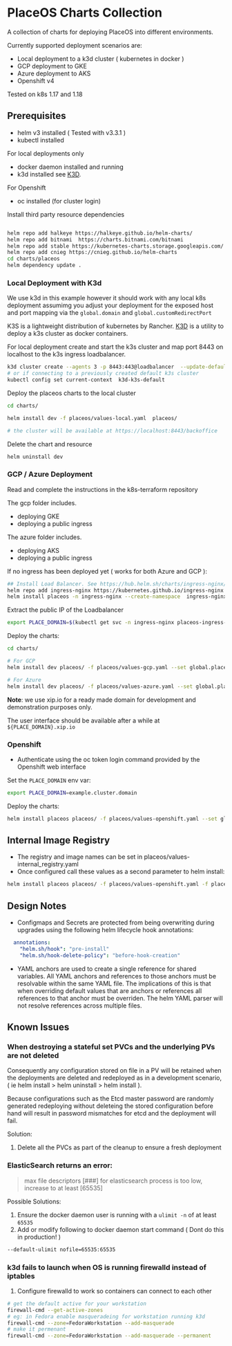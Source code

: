 # PlaceOS Charts Collection

A collection of charts for deploying PlaceOS into different environments.

Currently supported deployment scenarios are:

- Local deployment to a k3d cluster ( kubernetes in docker )
- GCP deployment to GKE
- Azure deployment to AKS
- Openshift v4

Tested on k8s 1.17 and 1.18

## Prerequisites

- helm v3 installed ( Tested with v3.3.1 )
- kubectl installed

For local deployments only

- docker daemon installed and running
- k3d installed see [K3D](https://k3d.io/).

For Openshift

- oc installed (for cluster login)

Install third party resource dependencies

```sh

helm repo add halkeye https://halkeye.github.io/helm-charts/
helm repo add bitnami  https://charts.bitnami.com/bitnami
helm repo add stable https://kubernetes-charts.storage.googleapis.com/
helm repo add cnieg https://cnieg.github.io/helm-charts
cd charts/placeos
helm dependency update .

```

### Local Deployment with K3d

We use k3d in this example however it should work with any local k8s deployment assumimg you adjust your deployment for the exposed host and port mapping via the `global.domain` and `global.customRedirectPort`

K3S is a lightweight distribution of kubernetes by Rancher. [K3D](https://k3d.io/) is a utility to deploy a k3s cluster as docker containers.

For local deployment create and start the k3s cluster and map port 8443 on localhost to the k3s ingress loadbalancer.

```sh
k3d cluster create --agents 3 -p 8443:443@loadbalancer  --update-default-kubeconfig
# or if connecting to a previously created default k3s cluster
kubectl config set current-context  k3d-k3s-default

```

Deploy the placeos charts to the local cluster

```sh
cd charts/

helm install dev -f placeos/values-local.yaml  placeos/

# the cluster will be available at https://localhost:8443/backoffice
```

Delete the chart and resource

```sh
helm uninstall dev

```

### GCP / Azure Deployment

Read and complete the instructions in the k8s-terraform repository

The gcp folder includes.

- deploying GKE
- deploying a public ingress

The azure folder includes.

- deploying AKS
- deploying a public ingress

If no ingress has been deployed yet ( works for both Azure and GCP ):

```sh
## Install Load Balancer. See https://hub.helm.sh/charts/ingress-nginx/ingress-nginx
helm repo add ingress-nginx https://kubernetes.github.io/ingress-nginx
helm install placeos -n ingress-nginx --create-namespace  ingress-nginx/ingress-nginx

```

Extract the public IP of the Loadbalancer

```sh
export PLACE_DOMAIN=$(kubectl get svc -n ingress-nginx placeos-ingress-nginx-controller -o=jsonpath='{.status.loadBalancer.ingress[*].ip}')
```

Deploy the charts:

```sh
cd charts/

# For GCP
helm install dev placeos/ -f placeos/values-gcp.yaml --set global.placeDomain="${PLACE_DOMAIN}.xip.io"

# For Azure
helm install dev placeos/ -f placeos/values-azure.yaml --set global.placeDomain="${PLACE_DOMAIN}.xip.io"

```

**Note**: we use xip.io for a ready made domain for development and demonstration purposes only.

The user interface should be available after a while at `${PLACE_DOMAIN}.xip.io`

### Openshift

- Authenticate using the oc token login command provided by the Openshift web interface

Set the `PLACE_DOMAIN` env var:

```sh
export PLACE_DOMAIN=example.cluster.domain
```

Deploy the charts:

```sh
helm install placeos placeos/ -f placeos/values-openshift.yaml --set global.placeDomain=$PLACE_DOMAIN
```

## Internal Image Registry

- The registry and image names can be set in placeos/values-internal_registry.yaml
- Once configured call these values as a second parameter to helm install:

```sh
helm install placeos placeos/ -f placeos/values-openshift.yaml -f placeos/values-internal_registry.yaml --set global.placeDomain=$PLACE_DOMAIN
```

## Design Notes

- Configmaps and Secrets are protected from being overwriting during upgrades using the following helm lifecycle hook annotations:

```yaml
  annotations:
    "helm.sh/hook": "pre-install"
    "helm.sh/hook-delete-policy": "before-hook-creation"
```

- YAML anchors are used to create a single reference for shared variables. All YAML anchors and references to those anchors must be resolvable within the same YAML file. The implications of this is that when overriding default values that are anchors or references all references to that anchor must be overriden. The helm YAML parser will not resolve references across multiple files.

## Known Issues

### When destroying a stateful set PVCs and the underlying PVs are not deleted

Consequently any configuration stored on file in a PV will be retained when the deployments are deleted and redeployed as in a development scenario, ( ie helm install > helm uninstall > helm install ).

Because configurations such as the Etcd master password are randomly generated redeploying without deleteing the stored configuration before hand will result in password mismatches for etcd and the deployment will fail.

Solution:

1. Delete all the PVCs as part of the cleanup to ensure a fresh deployment

### ElasticSearch returns an error:

> max file descriptors [###] for elasticsearch process is too low, increase to at least [65535]

Possible Solutions:

1. Ensure the docker daemon user is running with a `ulimit -n` of at least `65535`
2. Add or modify following to docker daemon start command ( Dont do this in production! )

```sh
--default-ulimit nofile=65535:65535

```

### k3d fails to launch when OS is running firewalld instead of iptables

1. Configure firewalld to work so containers can connect to each other

```sh
# get the default active for your workstation
firewall-cmd --get-active-zones
# eg: in Fedora enable masqueradeing for workstation running k3d
firewall-cmd --zone=FedoraWorkstation --add-masquerade
# make it permenant
firewall-cmd --zone=FedoraWorkstation --add-masquerade --permanent

```
